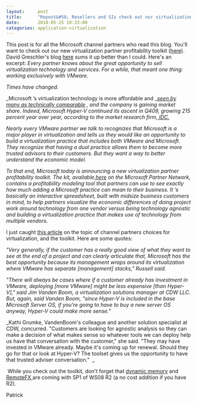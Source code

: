 ```yaml
---
layout:     post
title:      "Repost&#58; Resellers and SIs check out our virtualization partner profitability toolkit"
date:       2010-05-25 19:33:00
categories: application-virtualization
---
```

This post is for all the Microsoft channel partners who read this blog. You'll want to check out our new virtualization partner profitability toolkit ([here](http://www.partners-psp.com/sites/profitability/Pages/index.aspx "partner toolkit page")). David Greschler's blog [here](http://www.microsoftpartnernetwork.com/RedmondView/Permalink/Microsoft-Releases-Virtualization-Partner-Profitability-Toolkit "Microsoft partner network blog") sums it up better than I could. Here's an excerpt:  _Every partner knows about the great opportunity to sell virtualization technology and services. For a while, that meant one thing: working exclusively with VMware._

_Times have changed._

_Microsoft ’s virtualization technology is more affordable and _[_seen by many as technically comparable_](http://www.networkworld.com/community/blog/five-arguments-microsoft-upgrade?inform=) _, and the company is gaining market share. Indeed, Microsoft Hyper-V continued its ascent in Q409, growing 215 percent year over year, according to the market research firm,_[ _IDC._](http://blogs.technet.com/virtualization/archive/2010/05/05/idc-updates-server-virtualization-market-numbers-virtualize-first-is-here.aspx)

_Nearly every VMware partner we talk to recognizes that Microsoft is a major player in virtualization and tells us they would like an opportunity to build a virtualization practice that includes both VMware and Microsoft. They recognize that having a dual practice allows them to become more trusted advisors to their customers. But they want a way to better understand the economic model._

_To that end, Microsoft today is announcing a new virtualization partner profitability toolkit. The kit, available_[ _here_](http://www.partners-psp.com/sites/profitability) _on the Microsoft Partner Network, contains a profitability modeling tool that partners can use to see exactly how much adding a Microsoft practice can mean to their business. It ’s basically an interactive spreadsheet, built with midsize business customers in mind, to help partners visualize the economic differences of doing project work around technology from one vendor versus being technology agnostic and building a virtualization practice that makes use of technology from multiple vendors._ 

I just caught [this article](http://searchitchannel.techtarget.com/news/article/0,289142,sid96_gci1512624,00.html "TechTarget article") on the topic of channel partners choices for virtualization, and the toolkit. Here are some quotes:

_"Very generally, if the customer has a really good view of what they want to see at the end of a project and can clearly articulate that, Microsoft has the best opportunity because its management wraps around its virtualization where VMware has separate [management] stacks," Russell said._  

_"There will always be cases where if a customer already has investment in VMware, deploying [more VMware] might be less expensive [than Hyper-V]," said Jim Vanden Boom, a virtualization solutions manager at CDW LLC. But, again, said Vanden Boom, "since Hyper-V is included in the base Microsoft Server OS, if you're going to have to buy a new server OS anyway, Hyper-V could make more sense."_

_Kathi Grumke, VandenBoom's colleague and another solution specialist at CDW, concurred. "Customers are looking for agnostic analysis so they can make a decision of what makes sense so whatever tools we can deploy help us have that conversation with the customer," she said. "They may have invested in VMware already. Maybe it's coming up for renewal. Should they go for that or look at Hyper-V? The toolset gives us the opportunity to have that trusted adviser conversation."  _

 While you check out the toolkit, don't forget that [dynamic memory](http://blogs.technet.com/virtualization/archive/2010/04/21/dynamic-memory-coming-to-hyper-v-part-4.aspx "Jeff's part 4 blog post") and [RemoteFX ](http://blogs.technet.com/virtualization/archive/2010/04/25/Microsoft-RemoteFX_3A00_-Closing-the-User-Experience-Gap.aspx "Max's blog about RemoteFX")are coming with SP1 of WS08 R2 (a no cost addition if you have R2).

Patrick
